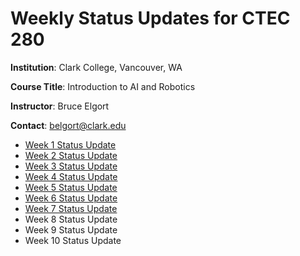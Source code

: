# Weekly Status Updates for CTEC 280

**Institution**: Clark College, Vancouver, WA

**Course Title**: Introduction to AI and Robotics

**Instructor**: Bruce Elgort

**Contact**: [belgort@clark.edu](mailto:belgort@clark.edu)

- [Week 1 Status Update](spring-2019-week-1.md)
- [Week 2 Status Update](spring-2019-week-2.md)
- [Week 3 Status Update](spring-2019-week-3.md)
- [Week 4 Status Update](spring-2019-week-4.md)
- [Week 5 Status Update](spring-2019-week-5.md)
- [Week 6 Status Update](spring-2019-week-6.md)
- [Week 7 Status Update](spring-2019-week-7.md)
- Week 8 Status Update
- Week 9 Status Update
- Week 10 Status Update